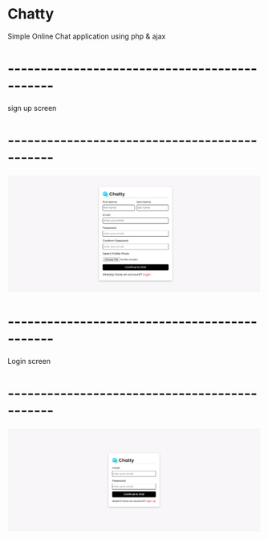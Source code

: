# Chatty
Simple Online Chat application using php & ajax

# ---------------------------------------------
sign up screen
# ---------------------------------------------
![deisgn](https://github.com/GeorgeMuigai/Chatty/blob/main/assets/images/signup.png)

# ---------------------------------------------
Login screen
# ---------------------------------------------
![deisgn](https://github.com/GeorgeMuigai/Chatty/blob/main/assets/images/login.png)

